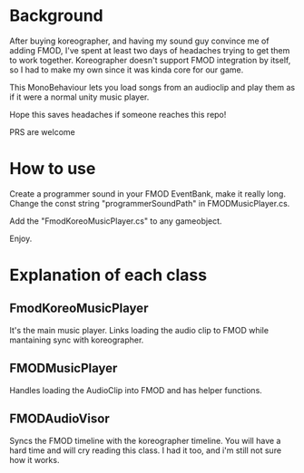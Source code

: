 # Background

After buying koreographer, and having my sound guy convince me of adding FMOD, I've spent at least two days of headaches trying to get them to work together.
Koreographer doesn't support FMOD integration by itself, so I had to make my own since it was kinda core for our game.

This MonoBehaviour lets you load songs from an audioclip and play them as if it were a normal unity music player.

Hope this saves headaches if someone reaches this repo!

PRS are welcome

# How to use
Create a programmer sound in your FMOD EventBank, make it really long. Change the const string "programmerSoundPath" in FMODMusicPlayer.cs. 

Add the "FmodKoreoMusicPlayer.cs" to any gameobject.

Enjoy.


# Explanation of each class

## FmodKoreoMusicPlayer

It's the main music player. Links loading the audio clip to FMOD while mantaining sync with koreographer.

## FMODMusicPlayer

Handles loading the AudioClip into FMOD and has helper functions.

## FMODAudioVisor

Syncs the FMOD timeline with the koreographer timeline. You will have a hard time and will cry reading this class. I had it too, and i'm still not sure how it works.


